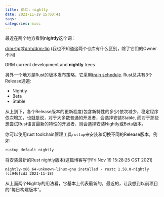 ```yaml
---
title: 词汇: nightly
date: 2021-11-19 15:00:41
tags:
categories: misc
---
```


最近在两个地方看到**nightly**这个词：

[drm-tip](https://cgit.freedesktop.org/drm-tip/)或[drm/drm-tip](https://cgit.freedesktop.org/drm/drm-tip/) (我也不知道这两个仓库有什么区别，除了它们的Owner不同)

DRM current development and **nightly** trees

<!--more-->

另外一个地方是Rust的版本发布策略，它采用[train schedule](https://doc.rust-lang.org/book/appendix-07-nightly-rust.html). Rust总共有3个Release通道:

- Nightly
- Beta
- Stable

从上到下，各个Release版本的更新程度(包含新特性的多少)依次减少，稳定程序依次增加，也就是说，对于大多数普通的开发者，会选择安装Stable, 而对于那些想尝试Rust语言最新的特性的开发者，则会选择安装Nightly或Beta版本。

你可以使用rust toolchain管理工具`rustup`来安装和切换不同的Release版本，例如

```bash
rustup default nightly
```

将安装最新的Rust nightly版本(这篇博客写于Fri Nov 19 15:28:25 CST 2021)

```
nightly-x86_64-unknown-linux-gnu installed - rustc 1.58.0-nightly (cc946fcd3 2021-11-18)
```

从上面两个Nightly的用法看，它基本上代表最新的，最近的，让我想到以前项目的“每日构建版本”。

